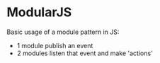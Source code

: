 # ModularJS

Basic usage of a module pattern in JS:
- 1 module publish an event
- 2 modules listen that event and make 'actions'
